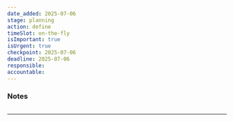 ```yaml
---
date_added: 2025-07-06
stage: planning
action: define
timeSlot: on-the-fly
isImportant: true
isUrgent: true
checkpoint: 2025-07-06
deadline: 2025-07-06
responsible:
accountable: 
---
```

 
### Notes
```dataviewjs

```
---
